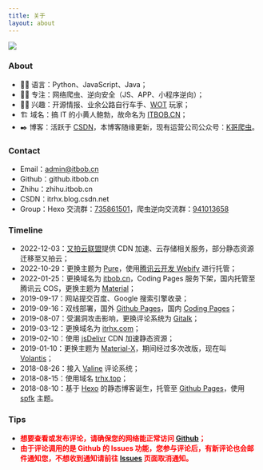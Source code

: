 ```yaml
---
title: 关于
layout: about
---
```


![](https://cdn.itbob.cn/img/bob.png)

### About

- 👨‍💻 语言：Python、JavaScript、Java；
- 👨‍🎓 专注：网络爬虫、逆向安全（JS、APP、小程序逆向）；
- 🚴‍♀️ 兴趣：开源情报、业余公路自行车手、[WOT](https://wot.360.cn/) 玩家；
- 🏗️ 域名：搞 IT 的小黄人鲍勃，故命名为 [ITBOB.CN](https://www.itbob.cn/)；
- ✒️ 博客：活跃于 [CSDN](https://itrhx.blog.csdn.net/)，本博客随缘更新，现有运营公司公众号：[K哥爬虫](https://mp.weixin.qq.com/mp/appmsgalbum?action=getalbum&album_id=1996451898278608899)。

### Contact

- Email：[admin@itbob.cn](mailto:admin@itbob.cn)
- Github：github.itbob.cn
- Zhihu：zhihu.itbob.cn
- CSDN：itrhx.blog.csdn.net
- Group：Hexo 交流群：[735861501](https://jq.qq.com/?_wv=1027&k=Co8xooSK)，爬虫逆向交流群：[941013658](https://jq.qq.com/?_wv=1027&k=r2Pw3lPs)

### Timeline

- 2022-12-03：[又拍云联盟](https://www.upyun.com/league)提供 CDN 加速、云存储相关服务，部分静态资源迁移至又拍云；
- 2022-10-29：更换主题为 [Pure](https://github.com/renbaoshuo/hexo-theme-pure)，使用[腾讯云开发 Webify](https://webify.cloudbase.net/) 进行托管；
- 2022-01-25：更换域名为 [itbob.cn](https://www.itbob.cn/)，Coding Pages 服务下架，国内托管至腾讯云 COS，更换主题为 [Material](https://github.com/bollnh/hexo-theme-material)；
- 2019-09-17：网站提交百度、Google 搜索引擎收录；
- 2019-09-16：双线部署，国外 [Github Pages](https://pages.github.com/)，国内 [Coding Pages](https://coding.net/)；
- 2019-08-07：受漏洞攻击影响，更换评论系统为 [Gitalk](https://gitalk.github.io/)；
- 2019-03-12：更换域名为 [itrhx.com](https://www.itrhx.com/)；
- 2019-02-10：使用 [jsDelivr](https://www.jsdelivr.com/) CDN 加速静态资源；
- 2019-01-10：更换主题为 [Material-X](https://github.com/xaoxuu/hexo-theme-material-x)，期间经过多次改版，现在叫 [Volantis](https://github.com/volantis-x/hexo-theme-volantis)；
- 2018-08-26：接入 [Valine](https://valine.js.org/) 评论系统；
- 2018-08-15：使用域名 [trhx.top](trhx.top)；
- 2018-08-10：基于 [Hexo](https://hexo.io/) 的静态博客诞生，托管至 [Github Pages](https://pages.github.com/)，使用 [spfk](https://github.com/luuman/hexo-theme-spfk) 主题。

### Tips

- **<font color=red>想要查看或发布评论，请确保您的网络能正常访问 [Github](https://github.com/)；</font>**
- **<font color=red>由于评论调用的是 Github 的 Issues 功能，您参与评论后，有新评论也会邮件通知您，不想收到通知请前往 [Issues](https://github.com/TRHX/TRHX.github.io/issues) 页面取消通知。</font>**
